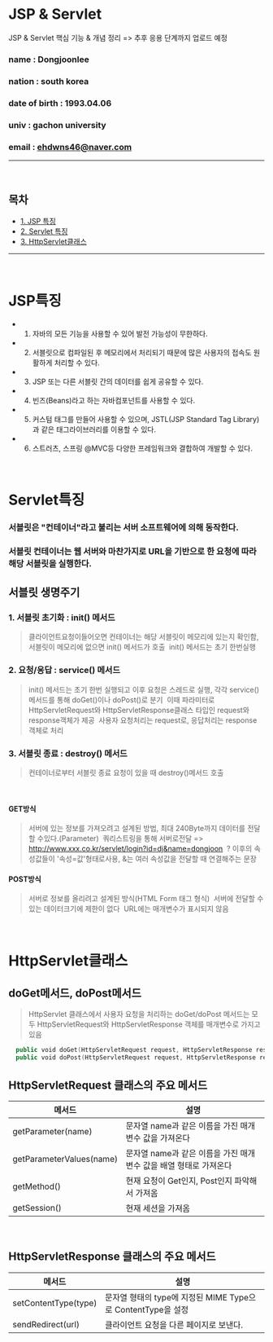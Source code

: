# JSP & Servlet
JSP & Servlet 핵심 기능 & 개념 정리 => 추후 응용 단계까지 업로드 예정

### name :  Dongjoonlee 
### nation : south korea
### date of birth : 1993.04.06
### univ : gachon university
### email : ehdwns46@naver.com

<hr/>
<br/>

## 목차

* [1. JSP 특징](#JSP특징)
* [2. Servlet 특징](#Servlet특징)
* [3. HttpServlet클래스](#HttpServlet클래스)

---

<br/>

# JSP특징

- 1. 자바의 모든 기능을 사용할 수 있어 발전 가능성이 무한하다.
- 2. 서블릿으로 컴파일된 후 메모리에서 처리되기 때문에 많은 사용자의 접속도 원활하게 처리할 수 있다.
- 3. JSP 또는 다른 서블릿 간의 데이터를 쉽게 공유할 수 있다.
- 4. 빈즈(Beans)라고 하는 자바컴포넌트를 사용할 수 있다.
- 5. 커스텀 태그를 만들어 사용할 수 있으며, JSTL(JSP Standard Tag Library)과 같은 태그라이브러리를 이용할 수 있다.
- 6. 스트러츠, 스프링 @MVC등 다양한 프레임워크와 결합하여 개발할 수 있다.

<br/>

# Servlet특징
### 서블릿은 "컨테이너"라고 불리는 서버 소프트웨어에 의해 동작한다.
### 서블릿 컨테이너는 웹 서버와 마찬가지로 URL을 기반으로 한 요청에 따라 해당 서블릿을 실행한다.

## 서블릿 생명주기
### 1. 서블릿 초기화 : init() 메서드
> 클라이언트요청이들어오면 컨테이너는 해당 서블릿이 메모리에 있는지 확인함, 서블릿이 메모리에 없으면 init() 메서드가 호출
  init() 메서드는 초기 한번실행

### 2. 요청/응답 : service() 메서드
> init() 메서드는 초기 한번 실행되고 이후 요청은 스레드로 실행, 각각 service() 메서드를 통해 doGet()이나 doPost()로 분기
  이때 파라미터로 HttpServletRequest와 HttpServletResponse클래스 타입인 request와 response객체가 제공
  사용자 요청처리는 request로, 응답처리는 response 객체로 처리

### 3. 서블릿 종료 : destroy() 메서드
> 컨테이너로부터 서블릿 종료 요청이 있을 때 destroy()메서드 호출

<br/>

#### GET방식
> 서버에 있는 정보를 가져오려고 설계된 방법, 최대 240Byte까지 데이터를 전달할 수있다.(Parameter)
  쿼리스트링을 통해 서버로전달 => http://www.xxx.co.kr/servlet/login?id=dj&name=dongjoon
  ? 이후의 속성값들이 '속성=값'형태로사용, &는 여러 속성값을 전달할 때 연결해주는 문장
  
#### POST방식
> 서버로 정보를 올리려고 설계된 방식(HTML Form 태그 형식)
  서버에 전달할 수있는 데이터크기에 제한이 없다
  URL에는 매개변수가 표시되지 않음
  
 <br/>
 
 # HttpServlet클래스
 ## doGet메서드, doPost메서드
 > HttpServlet 클래스에서 사용자 요청을 처리하는 doGet/doPost 메서드는 모두 HttpServletRequest와 HttpServletResponse 객체를 매개변수로 가지고있음

```swift
  public void doGet(HttpServletRequest request, HttpServletResponse response)
  public void doPost(HttpServletRequest request, HttpServletResponse response)
```

## HttpServletRequest 클래스의 주요 메서드

메서드|설명
----|----
getParameter(name)|문자열 name과 같은 이름을 가진 매개변수 값을 가져온다
getParameterValues(name)|문자열 name과 같은 이름을 가진 매개변수 값을 배열 형태로 가져온다
getMethod()|현재 요청이 Get인지, Post인지 파악해서 가져옴
getSession()|현재 세션을 가져옴

<br/>

## HttpServletResponse 클래스의 주요 메서드

메서드|설명
----|----
setContentType(type)|문자열 형태의 type에 지정된 MIME Type으로 ContentType을 설정
sendRedirect(url)|클라이언트 요청을 다른 페이지로 보낸다.
